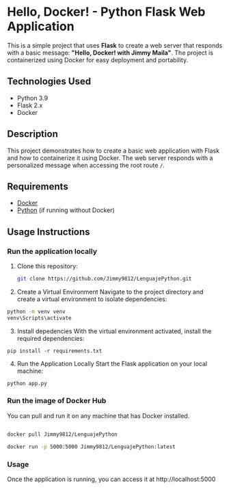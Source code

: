 
# Hello, Docker! - Python Flask Web Application

This is a simple project that uses **Flask** to create a web server that responds with a basic message: **"Hello, Docker! with Jimmy Maila"**. The project is containerized using Docker for easy deployment and portability.

## Technologies Used

- Python 3.9
- Flask 2.x
- Docker

## Description

This project demonstrates how to create a basic web application with Flask and how to containerize it using Docker. The web server responds with a personalized message when accessing the root route `/`.

## Requirements

- [Docker](https://www.docker.com/get-started)
- [Python](https://www.python.org/) (if running without Docker)

## Usage Instructions

### Run the application locally 

1. Clone this repository:

   ```bash
   git clone https://github.com/Jimmy9812/LenguajePython.git
    ```

2. Create a Virtual Environment
Navigate to the project directory and create a virtual environment to isolate dependencies:
 ```bash
python -m venv venv
venv\Scripts\activate
 ```
3. Install depedencies
With the virtual environment activated, install the required dependencies:
 ```
pip install -r requirements.txt
 ```
4. Run the Application Locally
Start the Flask application on your local machine:
 ```bash
python app.py
```
### Run the image of Docker Hub
You can pull and run it on any machine that has Docker installed.
 ```bash

docker pull Jimmy9812/LenguajePython

docker run -p 5000:5000 Jimmy9812/LenguajePython:latest
 ```
### Usage
Once the application is running, you can access it at http://localhost:5000
